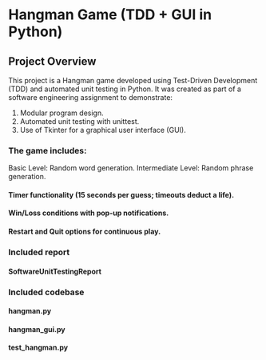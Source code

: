# Hangman Game (TDD + GUI in Python)
## Project Overview

This project is a Hangman game developed using Test-Driven Development (TDD) and automated unit testing in Python.
It was created as part of a software engineering assignment to demonstrate:
1. Modular program design.
2. Automated unit testing with unittest.
3. Use of Tkinter for a graphical user interface (GUI).

### The game includes:
Basic Level: Random word generation.
Intermediate Level: Random phrase generation.

#### Timer functionality (15 seconds per guess; timeouts deduct a life).
#### Win/Loss conditions with pop-up notifications.
#### Restart and Quit options for continuous play.


### Included report
#### SoftwareUnitTestingReport

### Included codebase
#### hangman.py
#### hangman_gui.py
#### test_hangman.py
